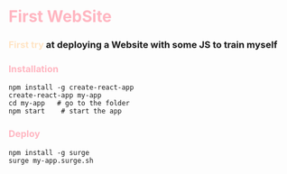 # <span style="color:lightpink"> First WebSite </span>

### <span style="color:bisque">First try</span> at deploying a Website with some JS to train myself

### <span style="color:lightpink">Installation</span>

    npm install -g create-react-app
    create-react-app my-app
    cd my-app   # go to the folder
    npm start    # start the app

### <span style="color:lightpink">Deploy</span>

    npm install -g surge
    surge my-app.surge.sh


